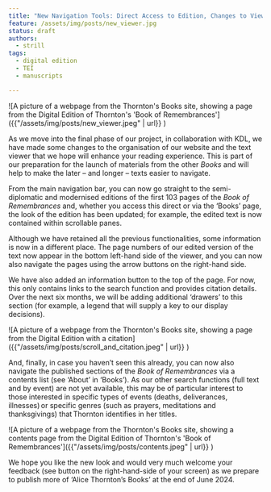 ```yaml
---
title: "New Navigation Tools: Direct Access to Edition, Changes to Viewer and List of Contents."
feature: /assets/img/posts/new_viewer.jpg 
status: draft
authors:
  - strill
tags:
  - digital edition
  - TEI
  - manuscripts

---
```

![A picture of a webpage from the Thornton's Books site, showing a page from the Digital Edition of Thornton's 'Book of Remembrances']({{"/assets/img/posts/new_viewer.jpeg" | url}} )


As we move into the final phase of our project, in collaboration with KDL, we have made some changes to the organisation of our website and the text viewer that we hope will enhance your reading experience. This is part of our preparation for the launch of materials from the other *Books* and will help to make the later – and longer – texts easier to navigate.  

 

From the main navigation bar, you can now go straight to the semi-diplomatic and modernised editions of the first 103 pages of the *Book of Remembrances* and, whether you access this direct or via the ‘Books’ page, the look of the edition has been updated; for example, the edited text is now contained within scrollable panes.  

 

Although we have retained all the previous functionalities, some information is now in a different place. The page numbers of our edited version of the text now appear in the bottom left-hand side of the viewer, and you can now also navigate the pages using the arrow buttons on the right-hand side.   

 

We have also added an information button to the top of the page. For now, this only contains links to the search function and provides citation details. Over the next six months, we will be adding additional ‘drawers’ to this section (for example, a legend that will supply a key to our display decisions).  

![A picture of a webpage from the Thornton's Books site, showing a page from the Digital Edition with a citation]({{"/assets/img/posts/scroll_and_citation.jpeg" | url}} )


And, finally, in case you haven’t seen this already, you can now also navigate the published sections of the *Book of Remembrances* via a contents list (see ‘About’ in ‘Books’). As our other search functions (full text and by event) are not yet available, this may be of particular interest to those interested in specific types of events (deaths, deliverances, illnesses) or specific genres (such as prayers, meditations and thanksgivings) that Thornton identifies in her titles.  

![A picture of a webpage from the Thornton's Books site, showing a contents page from the Digital Edition of Thornton's 'Book of Remembrances']({{"/assets/img/posts/contents.jpeg" | url}} )


We hope you like the new look and would very much welcome your feedback (see button on the right-hand-side of your screen) as we prepare to publish more of ‘Alice Thornton’s Books’ at the end of June 2024.  